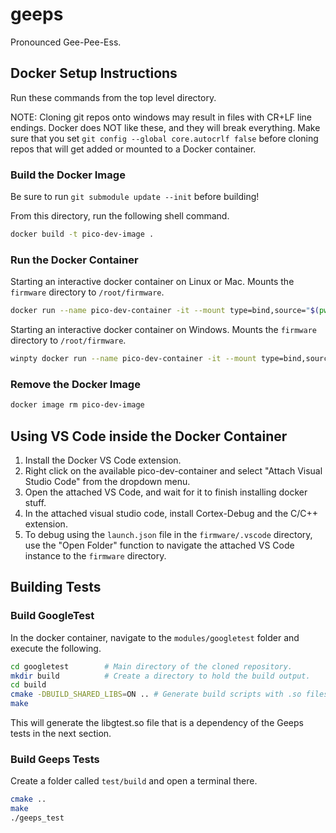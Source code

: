 # geeps
Pronounced Gee-Pee-Ess.

## Docker Setup Instructions

Run these commands from the top level directory.

NOTE: Cloning git repos onto windows may result in files with CR+LF line endings. Docker does NOT like these, and they will break everything. Make sure that you set `git config --global core.autocrlf false` before cloning repos that will get added or mounted to a Docker container.

### Build the Docker Image

Be sure to run `git submodule update --init` before building!

From this directory, run the following shell command.

```bash
docker build -t pico-dev-image .
```

### Run the Docker Container

Starting an interactive docker container on Linux or Mac. Mounts the `firmware` directory to `/root/firmware`.

```bash
docker run --name pico-dev-container -it --mount type=bind,source="$(pwd)",target=/root/geeps pico-dev-image
```

Starting an interactive docker container on Windows. Mounts the `firmware` directory to `/root/firmware`.

```bash
winpty docker run --name pico-dev-container -it --mount type=bind,source="$(pwd)",target=/root/geeps pico-dev-image
```

### Remove the Docker Image

```bash
docker image rm pico-dev-image
```

## Using VS Code inside the Docker Container

1. Install the Docker VS Code extension.
2. Right click on the available pico-dev-container and select "Attach Visual Studio Code" from the dropdown menu.
3. Open the attached VS Code, and wait for it to finish installing docker stuff.
4. In the attached visual studio code, install Cortex-Debug and the C/C++ extension.
5. To debug using the `launch.json` file in the `firmware/.vscode` directory, use the "Open Folder" function to navigate the attached VS Code instance to the `firmware` directory.

## Building Tests

### Build GoogleTest
In the docker container, navigate to the `modules/googletest` folder and execute the following.

```bash
cd googletest        # Main directory of the cloned repository.
mkdir build          # Create a directory to hold the build output.
cd build
cmake -DBUILD_SHARED_LIBS=ON .. # Generate build scripts with .so files.
make
```

This will generate the libgtest.so file that is a dependency of the Geeps tests in the next section.

### Build Geeps Tests
Create a folder called `test/build` and open a terminal there.
```bash
cmake ..
make
./geeps_test
```